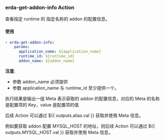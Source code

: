 ### erda-get-addon-info Action

查看指定 runtime 的 指定名称的 addon 的配置信息。

#### 使用

```yml
- erda-get-addon-info:
    params:
      application_name: ${application_name}
      runtime_id: ${runtime_id}
      addon_name: ${addon_name}
```
**注意**:
* 参数 addon_name 必须提供
* 参数 application_name 与 runtime_id 至少提供一个。

执行结果是输出一组 Meta 表示获取的 addon 的配置信息，对应的 Meta 的名称是配置项的 Key，value 是配置项的值

后续 Action 可以通过 ${{ outputs.alias.val }} 获取并使用 Meta 信息。

例如要获取 addon 配置 MYSQL_HOST 的地址，则后续 Action 可以通过 ${{ outputs.MYSQL_HOST.val }} 获取并使用 Meta 信息。